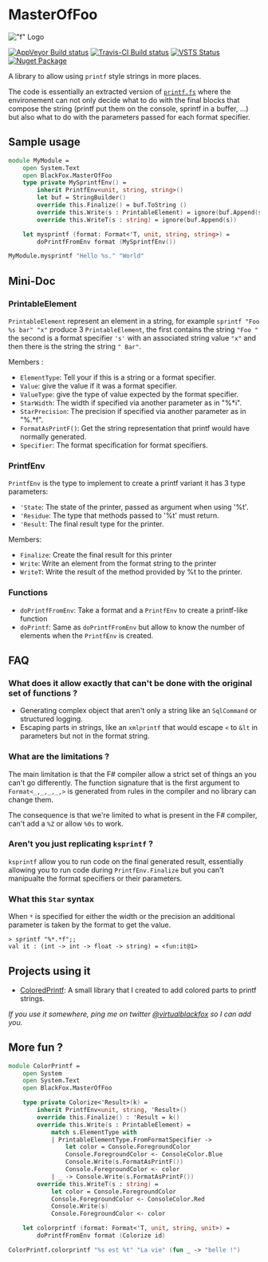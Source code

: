 ﻿MasterOfFoo
===========

!["f" Logo](https://raw.githubusercontent.com/vbfox/MasterOfFoo/master/src/BlackFox.MasterOfFoo/Icon.png)

[![AppVeyor Build status](https://ci.appveyor.com/api/projects/status/qp2g8ufg75ogv0k5/branch/master?svg=true)](https://ci.appveyor.com/project/vbfox/masteroffoo/branch/master)
[![Travis-CI Build status](https://travis-ci.org/vbfox/MasterOfFoo.svg?branch=master)](https://travis-ci.org/vbfox/MasterOfFoo)
[![VSTS Status](https://vbfox.visualstudio.com/MasterOfFoo/_apis/build/status/MasterOfFoo%20CI?branchName=master)](https://vbfox.visualstudio.com/MasterOfFoo/_build/latest?definitionId=6&branchName=master)
[![Nuget Package](https://img.shields.io/nuget/v/BlackFox.MasterOfFoo.svg)](https://www.nuget.org/packages/BlackFox.MasterOfFoo)

A library to allow using `printf` style strings in more places.

The code is essentially an extracted version of [`printf.fs`][printf_fs] where the environement can not only decide
what to do with the final blocks that compose the string (printf put them on the console, sprintf in a buffer, ...)
but also what to do with the parameters passed for each format specifier.

Sample usage
------------

```fsharp
module MyModule =
    open System.Text
    open BlackFox.MasterOfFoo
    type private MySprintfEnv() =
        inherit PrintfEnv<unit, string, string>()
        let buf = StringBuilder()
        override this.Finalize() = buf.ToString ()
        override this.Write(s : PrintableElement) = ignore(buf.Append(s.FormatAsPrintF()))
        override this.WriteT(s : string) = ignore(buf.Append(s))

    let mysprintf (format: Format<'T, unit, string, string>) =
        doPrintfFromEnv format (MySprintfEnv())

MyModule.mysprintf "Hello %s." "World"
```

Mini-Doc
--------

### PrintableElement

`PrintableElement` represent an element in a string, for example `sprintf "Foo %s bar" "x"` produce 3
`PrintableElement`, the first contains the string `"Foo "` the second is a format specifier `'s'` with an associated
string value `"x"` and then there is the string  the string `" Bar"`.

Members :

* `ElementType`: Tell your if this is a string or a format specifier.
* `Value`: give the value if it was a format specifier.
* `ValueType`: give the type of value expected by the format specifier.
* `StarWidth`: The width if specified via another parameter as in "%*i".
* `StarPrecision`: The precision if specified via another parameter as in "%.*f".
* `FormatAsPrintF()`: Get the string representation that printf would have normally generated.
* `Specifier`: The format specification for format specifiers.

### PrintfEnv

`PrintfEnv` is the type to implement to create a printf variant it has 3 type parameters:

* `'State`: The state of the printer, passed as argument when using '%t'.
* `'Residue`: The type that methods passed to '%t' must return.
* `'Result`: The final result type for the printer.

Members:
* `Finalize`: Create the final result for this printer
* `Write`: Write an element from the format string to the printer
* `WriteT`: Write the result of the method provided by %t to the printer.

### Functions

* `doPrintfFromEnv`: Take a format and a `PrintfEnv` to create a printf-like function
* `doPrintf`: Same as `doPrintfFromEnv` but allow to know the number of elements when the `PrintfEnv` is created.

FAQ
---

### What does it allow exactly that can't be done with the original set of functions ?

* Generating complex object that aren't only a string like an `SqlCommand` or structured logging.
* Escaping parts in strings, like an `xmlprintf` that would escape `<` to `&lt` in parameters but not in the format
  string.

### What are the limitations ?

The main limitation is that the F# compiler allow a strict set of things an you can't go differently.
The function signature that is the first argument to `Format<_,_,_,_,>` is generated from rules in the compiler and no
library can change them.

The consequence is that we're limited to what is present in the F# compiler, can't add a `%Z` or allow `%0s` to work.

### Aren't you just replicating `ksprintf` ?

`ksprintf` allow you to run code on the final generated result, essentially allowing you to run code during
`PrintfEnv.Finalize` but you can't manipualte the format specifiers or their parameters.

### What this `Star` syntax

When `*` is specified for either the width or the precision an additional parameter is taken by the format to get the
value.

````
> sprintf "%*.*f";;
val it : (int -> int -> float -> string) = <fun:it@1>
````

Projects using it
-----------------

* [ColoredPrintf][colorprintf]: A small library that I created to add colored parts to printf strings.

*If you use it somewhere, ping me on twitter [@virtualblackfox][twitter] so I can add you.*

More fun ?
----------

```fsharp
module ColorPrintf =
    open System
    open System.Text
    open BlackFox.MasterOfFoo

    type private Colorize<'Result>(k) =
        inherit PrintfEnv<unit, string, 'Result>()
        override this.Finalize() : 'Result = k()
        override this.Write(s : PrintableElement) =
            match s.ElementType with
            | PrintableElementType.FromFormatSpecifier ->
                let color = Console.ForegroundColor
                Console.ForegroundColor <- ConsoleColor.Blue
                Console.Write(s.FormatAsPrintF())
                Console.ForegroundColor <- color
            | _ -> Console.Write(s.FormatAsPrintF())
        override this.WriteT(s : string) =
            let color = Console.ForegroundColor
            Console.ForegroundColor <- ConsoleColor.Red
            Console.Write(s)
            Console.ForegroundColor <- color

    let colorprintf (format: Format<'T, unit, string, unit>) =
        doPrintfFromEnv format (Colorize id)

ColorPrintf.colorprintf "%s est %t" "La vie" (fun _ -> "belle !")
```

[printf_fs]: https://github.com/fsharp/fsharp/blob/master/src/fsharp/FSharp.Core/printf.fs
[twitter]: https://twitter.com/virtualblackfox
[colorprintf]: https://github.com/vbfox/ColoredPrintf
